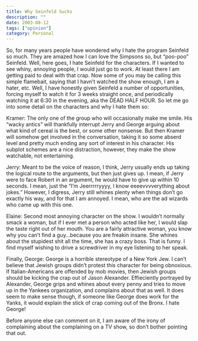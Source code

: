 ```yaml
---
title: Why Seinfeld Sucks
description: ""
date: 2003-08-12
tags: ["opinion"]
category: Personal
---
```


So, for many years people have wondered why I hate the program Seinfeld so much. They are amazed how I can love the Simpsons so, but “poo-poo” Seinfeld. Well, here goes, I hate Seinfeld for the characters. If I wanted to see whiny, annoying people, I would just go to work. At least there I am getting paid to deal with that crap. Now some of you may be calling this simple flamebait, saying that I havn’t watched the show enough, I am a hater, etc. Well, I have honestly given Seinfeld a number of opportunities, forcing myself to watch it for 3 weeks straight once, and periodically watching it at 6:30 in the evening, aka the DEAD HALF HOUR. So let me go into some detail on the characters and why I hate them so:

Kramer: The only one of the group who will occasionally make me smile. His “wacky antics” will thankfully interrupt Jerry and George arguing about what kind of cereal is the best, or some other nonsense. But then Kramer will somehow get involved in the conversation, taking it so some abserd level and pretty much ending any sort of interest in his character. His subplot schemes are a nice distraction, however, they make the show watchable, not entertaining.

Jerry: Meant to be the voice of reason, I think, Jerry usually ends up taking the logical route to the arguments, but then just gives up. I mean, if Jerry were to face Robert in an argument, he would have to give up within 10 seconds. I mean, just the “I’m Jeerrrrryyyy, I know eeeevvvverything about jokes.” However, I digress, Jerry still whines plenty when things don’t go exactly his way, and for that I am annoyed. I mean, who are the ad wizards who came up with this one.

Elaine: Second most annoying character on the show. I wouldn’t normally smack a woman, but if I ever met a person who acted like her, I would slap the taste right out of her mouth. You are a fairly attractive woman, you know why you can’t find a guy…because you are freakin insane. She whines about the stupidest shit all the time, she has a crazy boss. That is funny. I find myself wishing to drive a screwdriver in my eye listening to her speak.

Finally, George: George is a horrible stereotype of a New York Jew. I can’t believe that Jewish groups didn’t protest this character for being obnoxious. If Italian-Americans are offended by mob movies, then Jewish groups should be kicking the crap out of Jason Alexander. Effieciently portrayed by Alexander, George grips and whines about every penny and tries to move up in the Yankees organization, and complains about that as well. It does seem to make sense though, if someone like George does work for the Yanks, it would explain the stick of crap coming out of the Bronx. I hate George!

Before anyone else can comment on it, I am aware of the irony of complaining about the complaining on a TV show, so don’t bother pointing that out.